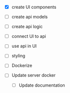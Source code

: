 - [x] create UI components

- [ ] create api models
- [ ] create api logic

- [ ] connect UI to api
- [ ] use api in UI

- [ ] styling

- [ ] Dockerize
- [ ] Update server docker
  - [ ] Update documentation